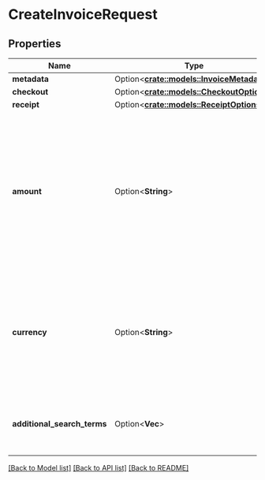 # CreateInvoiceRequest

## Properties

Name | Type | Description | Notes
------------ | ------------- | ------------- | -------------
**metadata** | Option<[**crate::models::InvoiceMetadata**](InvoiceMetadata.md)> |  | [optional]
**checkout** | Option<[**crate::models::CheckoutOptions**](CheckoutOptions.md)> |  | [optional]
**receipt** | Option<[**crate::models::ReceiptOptions**](ReceiptOptions.md)> |  | [optional]
**amount** | Option<**String**> | The amount of the invoice. If null or unspecified, the invoice will be a top-up invoice. (ie. The invoice will consider any payment as a full payment) | [optional]
**currency** | Option<**String**> | The currency of the invoice (if null, empty or unspecified, the currency will be the store's settings default)' | [optional]
**additional_search_terms** | Option<**Vec<String>**> | Additional search term to help you find this invoice via text search | [optional]

[[Back to Model list]](../README.md#documentation-for-models) [[Back to API list]](../README.md#documentation-for-api-endpoints) [[Back to README]](../README.md)


